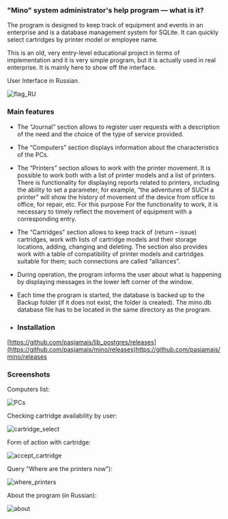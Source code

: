 ### "Mino" system administrator's help program — what is it?
The program is designed to keep track of equipment and events in an enterprise and is a database management system for SQLite. 
It can quickly select cartridges by printer model or employee name.

This is an old, very entry-level educational project in terms of implementation and it is very simple program, but it is actually used in real enterprise.
It is mainly here to show off the interface.

User Interface in Russian.

![flag_RU](https://github.com/pasjamais/lib_postgres/assets/123422286/8b634a7c-4815-4cca-9ed9-6fd3d972322a)

### Main features
* The “Journal” section allows to register user requests with a description of the need and the choice of the type of service provided. 
* The “Computers” section displays information about the characteristics of the PCs.
* The “Printers” section allows to work with the printer movement. It is possible to work both with a list of printer models and a list of printers. There is functionality for displaying reports related to printers, including the ability to set a parameter, for example, “the adventures of SUCH a printer” will show the history of movement of the device from office to office, for repair, etc. For this purpose For the functionality to work, it is necessary to timely reflect the movement of equipment with a corresponding entry.
* The “Cartridges” section allows to keep track of (return – issue) cartridges, work with lists of cartridge models and their storage locations, adding, changing and deleting. The section also provides work with a table of compatibility of printer models and cartridges suitable for them; such connections are called “alliances”.
* During operation, the program informs the user about what is happening by displaying messages in the lower left corner of the window.
* Each time the program is started, the database is backed up to the Backup folder (if it does not exist, the folder is created). The mino.db database file has to be located in the same directory as the program.

* ### Installation
[https://github.com/pasjamais/lib_postgres/releases](https://github.com/pasjamais/mino/releases)https://github.com/pasjamais/mino/releases

### Screenshots

Computers list:

![PCs](https://github.com/pasjamais/mino/assets/123422286/aceedf5d-85d2-480a-b182-4ee2f1043925)

Сhecking cartridge availability by user:

![cartridge_select](https://github.com/pasjamais/mino/assets/123422286/bb3bdd47-d5f6-4acc-842b-ebef669ff953)

Form of action with cartridge:

![accept_cartridge](https://github.com/pasjamais/mino/assets/123422286/8773ba8e-14a5-4693-bab8-778d08b558a9)

Query "Where are the printers now"):

![where_printers](https://github.com/pasjamais/mino/assets/123422286/96d1aa84-4602-4010-b8bd-98592fb3639d)

About the program (in Russian):

![about](https://github.com/pasjamais/mino/assets/123422286/99c7fba5-b21f-4518-acc8-234c5bb3b7d9)

